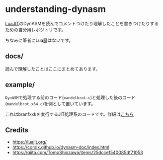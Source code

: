 # understanding-dynasm

[LuaJIT](https://luajit.org/)のDynASMを読んでコメントつけたり理解したことを書きつけたりするための自分用レポジトリです。

ちなみに筆者にLua歴はないです。

## docs/

読んで理解したことはここにまとめてあります。

## example/

`DynASM`で処理する前のコード(`mandelbrot.c`)と処理した後のコード(`mandelbrot_x64.c`)を例として置いています。

これはbranfxxkを実行するJIT処理系のコードです。詳細は[こちら](https://corsix.github.io/dynasm-doc/tutorial.html)

## Credits

- https://luajit.org/
- https://corsix.github.io/dynasm-doc/index.html
- https://qiita.com/TomoShiozawa/items/25dcce1540085df71053
